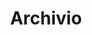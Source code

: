 ---
title: Archivio
layout: posts
permalink: /archivio
redirect_from:
 - /archive
show_excerpts: false
entries_layout: grid
---